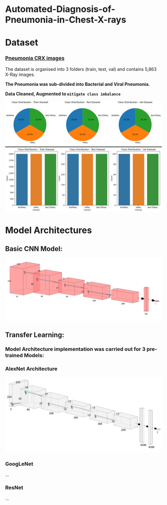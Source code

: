 # Automated-Diagnosis-of-Pneumonia-in-Chest-X-rays

# Dataset

### [Pneumonia CRX images](https://www.kaggle.com/paultimothymooney/chest-xray-pneumonia)

The dataset is organised into 3 folders (train, test, val) and contains 5,863 X-Ray images.

**The Pneumonia was sub-divided into Bacterial and Viral Pneumonia.**

**Data Cleaned, Augmented to `mitigate class imbalance`**


![](https://github.com/Lawrytime/Automated-Diagnosis-of-Pneumonia-in-Chest-X-rays/blob/main/Data%20Distribution%20(Post-Augmenttation)%20.png)





##  

# Model Architectures

## Basic CNN Model:

![](https://github.com/Lawrytime/Automated-Diagnosis-of-Pneumonia-in-Chest-X-rays/blob/main/assets/CNN.png)


##  



## Transfer Learning:

### Model Architecture implementation was carried out for 3 pre-trained Models:

### AlexNet Architecture 


![](https://github.com/Lawrytime/Automated-Diagnosis-of-Pneumonia-in-Chest-X-rays/blob/main/assets/alexnet.png)

### GoogLeNet
...

### ResNet
...

### 
